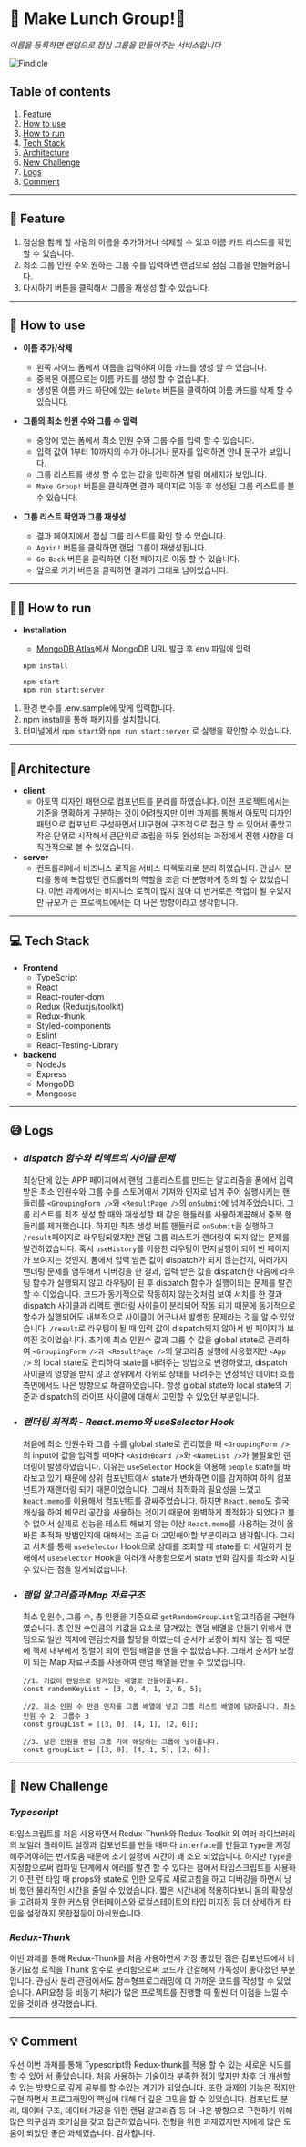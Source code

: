 # 🍚 Make Lunch Group!🍚
*이름을 등록하면 랜덤으로 점심 그룹을 만들어주는 서비스입니다*

![Findicle](/readme-assets/random-lunch-grouping.gif)

## Table of contents
1. [Feature](#feature)
2. [How to use](#how-to-use)
3. [How to run](#how-to-run)
4. [Tech Stack](#tech-stack)
5. [Architecture](#architecture)
6. [New Challenge](#new-challenge)
7. [Logs](#logs)
8. [Comment](#comment)
---
## 📌 Feature
1. 점심을 함께 할 사람의 이름을 추가하거나 삭제할 수 있고 이름 카드 리스트를 확인 할 수 있습니다.
2. 최소 그룹 인원 수와 원하는 그룹 수를 입력하면 랜덤으로 점심 그룹을 만들어줍니다.
3. 다시하기 버튼을 클릭해서 그룹을 재생성 할 수 있습니다.
---
## 🎯 How to use
- **이름 추가/삭제**
  - 왼쪽 사이드 폼에서 이름을 입력하여 이름 카드를 생성 할 수 있습니다.
  - 중복된 이름으로는 이름 카드를 생성 할 수 없습니다.
  - 생성된 이름 카드 하단에 있는 `delete` 버튼을 클릭하여 이름 카드를 삭제 할 수 있습니다.

- **그룹의 최소 인원 수와 그룹 수 입력**
  - 중앙에 있는 폼에서 최소 인원 수와 그룹 수를 입력 할 수 있습니다.
  - 입력 값이 1부터 10까지의 수가 아니거나 문자를 입력하면 안내 문구가 보입니다.
  - 그룹 리스트를 생성 할 수 없는 값을 입력하면 알림 메세지가 보입니다.
  - `Make Group!` 버튼을 클릭하면 결과 페이지로 이동 후 생성된 그룹 리스트를 볼 수 있습니다.

- **그룹 리스트 확인과 그룹 재생성**
  - 결과 페이지에서 점심 그룹 리스트를 확인 할 수 있습니다.
  - `Again!` 버튼을 클릭하면 랜덤 그룹이 재생성됩니다.
  - `Go Back` 버튼을 클릭하면 이전 페이지로 이동 할 수 있습니다.
  - 앞으로 가기 버튼을 클릭하면 결과가 그대로 남아있습니다.
---
## 🏃‍♀️ How to run
- **Installation**

  - [MongoDB Atlas](https://www.mongodb.com/cloud/atlas)에서 MongoDB URL 발급 후 env 파일에 입력

  ```
  npm install

  npm start
  npm run start:server
  ```
1. 환경 변수를 .env.sample에 맞게 입력합니다.
2. npm install을 통해 패키지를 설치합니다.
3. 터미널에서 `npm start`와 `npm run start:server` 로 실행을 확인할 수 있습니다.
---
##  📐Architecture
- **client**
  - 아토믹 디자인 패턴으로 컴포넌트를 분리를 하였습니다. 이전 프로젝트에서는 기준을 명확하게 구분하는 것이 어려웠지만 이번 과제를 통해서 아토믹 디자인 패턴으로 컴포넌트 구성하면서 UI구현에 구조적으로 접근 할 수 있어서 좋았고 작은 단위로 시작해서 큰단위로 조립을 하듯 완성되는 과정에서 진행 사항을 더 직관적으로 볼 수 있었습니다.
- **server**
  - 컨트롤러에서 비즈니스 로직을 서비스 디렉토리로 분리 하였습니다. 관심사 분리를 통해 복잡했던 컨트롤러의 역할을 조금 더 분명하게 정의 할 수 있었습니다. 이번 과제에서는 비지니스 로직이 많지 않아 더 번거로운 작업이 될 수있지만 규모가 큰 프로젝트에서는 더 나은 방향이라고 생각합니다.
---
## 💻 Tech Stack
- **Frontend**
   - TypeScript
   - React
   - React-router-dom
   - Redux (Reduxjs/toolkit)
   - Redux-thunk
   - Styled-components
   - Eslint
   - React-Testing-Library
- **backend**
   - NodeJs
   - Express
   - MongoDB
   - Mongoose
---
## 😅 Logs
- ### *dispatch 함수와 리액트의 사이클 문제*
  최상단에 있는 APP 페이지에서 랜덤 그룹리스트를 만드는 알고리즘을 폼에서 입력 받은 최소 인원수와 그룹 수를 스토어에서 가져와 인자로 넘겨 주어 실행시키는 핸들러를 `<GroupingForm />`와 `<ResultPage />`의 `onSubmit`에 넘겨주었습니다. 그룹 리스트를 최초 생성 할 때와 재생성할 때 같은 핸들러를 사용하게끔해서 중복 핸들러를 제거했습니다. 하지만 최초 생성 버튼 핸들러로 `onSubmit`을 실행하고 `/result`페이지로 라우팅되었지만 랜덤 그룹 리스트가 랜더링이 되지 않는 문제를 발견하였습니다. 혹시 `useHistory`를 이용한 라우팅이 먼저실행이 되어 빈 페이지가 보여지는 것인지, 폼에서 입력 받은 값이 dispatch가 되지 않는건지, 여러가지 랜더링 문제를 염두해서 디버깅을 한 결과, 입력 받은 값을 dispatch한 다음에 라우팅 함수가 실행되지 않고 라우팅이 된 후 dispatch 함수가 실행이되는 문제를 발견 할 수 이었습니다.
  코드가 동기적으로 작동하지 않는것처럼 보여 서치를 한 결과 dispatch 사이클과 리액트 랜더링 사이클이 분리되어 작동 되기 때문에 동기적으로 함수가 실행되어도 내부적으로 사이클이 어긋나서 발생한 문제라는 것을 알 수 있었습니다. `/result`로 라우팅이 될 때 입력 값이 dispatch되지 않아서 빈 페이지가 보여진 것이었습니다.
  초기에 최소 인원수 값과 그룹 수 값을 global state로 관리하여 `<GroupingForm />과 <ResultPage />`의 알고리즘 실행에 사용했지만 `<App />` 의 local state로 관리하여 state를 내려주는 방법으로 변경하였고, dispatch 사이클의 영향을 받지 않고 상위에서 하위로 상태를 내려주는 안정적인 데이터 흐름 측면에서도 나은 방향으로 해결하였습니다.
  항상 global state와 local state의 기준과 dispatch의 라이프 사이클에 대해서 고민할 수 있었던 부분입니다.

- ### *랜더링 최적화 - React.memo와 useSelector Hook*
  처음에 최소 인원수와 그룹 수를 global state로 관리했을 때 `<GroupingForm />`의 input에 값을 입력할 때마다 `<AsideBoard />`와 `<NameList />`가 불필요한 랜더링이 발생하였습니다. 이유는 `useSelector` Hook을 이용해 `people` state를 바라보고 있기 때문에 상위 컴포넌트에서 state가 변화하면 이를 감지하여 하위 컴포넌트가 재랜더링 되기 때문이었습니다. 그래서 최적화의 필요성을 느꼈고 `React.memo`를 이용해서 컴포넌트를 감싸주었습니다. 하지만 `React.memo`도 결국 캐싱을 하여 메모리 공간을 사용하는 것이기 때문에 완벽하게 최적화가 되었다고 볼수 없어서 실제로 성능을 테스트 해보지 않는 이상 `React.memo`를 사용하는 것이 옳바른 최적화 방법인지에 대해서는 조금 더 고민해야할 부분이라고 생각합니다. 그리고 서치를 통해 `useSelector` Hook으로 상태를 조회할 때 state를 더 세밀하게 분해해서 `useSelector` Hook을 여러개 사용함으로서 state 변화 감지를 최소화 시킬 수 있다는 점을 알게되었습니다.

- ### *랜덤 알고리즘과 Map 자료구조*
  최소 인원수, 그룹 수, 총 인원을 기준으로 `getRandomGroupList`알고리즘을 구현하였습니다. 총 인원 수만큼의 키값을 요소로 담겨있는 랜덤 배열을 만들기 위해서 랜덤으로 일반 객체에 랜덤숫자를 할당을 하였는데 순서가 보장이 되지 않는 점 때문에 객체 내부에서 정렬이 되어 랜덤 배열을 만들 수 없었습니다. 그래서 순서가 보장이 되는 Map 자료구조를 사용하여 랜덤 배열을 만들 수 있었습니다.
  ```
  //1. 키값이 랜덤으로 담겨있는 배열로 만들어줍니다.
  const randomKeyList = [3, 0, 4, 1, 2, 6, 5];

  //2. 최소 인원 수 만큼 인자를 그룹 배열에 넣고 그룹 리스트 배열에 담아줍니다. 최소인원 수 2, 그룹수 3
  const groupList = [[3, 0], [4, 1], [2, 6]];

  //3. 남은 인원을 랜덤 그룹 키에 해당하는 그룹에 넣어줍니다.
  const groupList = [[3, 0], [4, 1, 5], [2, 6]];
  ```
---
## 🏹 New Challenge
### *Typescript*
타입스크립트를 처음 사용하면서 Redux-Thunk와 Redux-Toolkit 외 여러 라이브러리의 보일러 플레이트 설정과 컴포넌트를 만들 때마다  `interface`를 만들고 `Type`을 지정 해주어야히는 번거로움 때문에 초기 설정에 시간이 꽤 소요 되었습니다. 하지만 `Type`을 지정함으로써 컴파일 단계에서 에러를 발견 할 수 있다는 점에서  타입스크립트를 사용하기 이전 런 타임 때 props와 state로 인한 오류로 새로고침을 하고 디버깅을 하면서 낭비 했던 물리적인 시간을 줄일 수 있었습니다. 짧은 시간내에 적용하다보니 돔의 확장성을 고려하지 못한 커스텀 인터페이스와 로컬스테이트의 타입 미지정 등 더 상세하게 타입을 설정하지 못한점등이 아쉬웠습니다.

### *Redux-Thunk*
이번 과제를 통해 Redux-Thunk를 처음 사용하면서 가장 좋았던 점은 컴포넌트에서 비동기요청 로직을 Thunk 함수로 분리함으로써 코드가 간결해져 가독성이 좋아졌던 부분입니다. 관심사 분리 관점에서도 함수형프로그래밍에 더 가까운 코드를 작성할 수 있었습니다. API요청 등 비동기 처리가 많은 프로젝트를 진행할 때 훨씬 더 이점을 느낄 수 있을 것이라 생각했습니다.

---
## 💡 Comment
우선 이번 과제를 통해 Typescript와 Redux-thunk를 적용 할 수 있는 새로운 시도를 할 수 있어 서 좋았습니다. 처음 사용하는 기술이라 부족한 점이 많지만 차후 더 개선할 수 있는 방향으로 깊게 공부를 할 수있는 계기가 되었습니다. 또한 과제의 기능은 적지만 구현 하면서 프로그래밍의 핵심에 대해 더 깊은 고민을 할 수 있었습니다. 컴포넌트 분리, 데이터 구조, 데이터 가공을 위한 랜덤 알고리즘 등 더 나은 방향으로 구현하기 위해 많은 의구심과 호기심을 갖고 접근하였습니다. 전형을 위한 과제였지만 저에게 많은 도움이 되었던 좋은 과제였습니다. 감사합니다.

